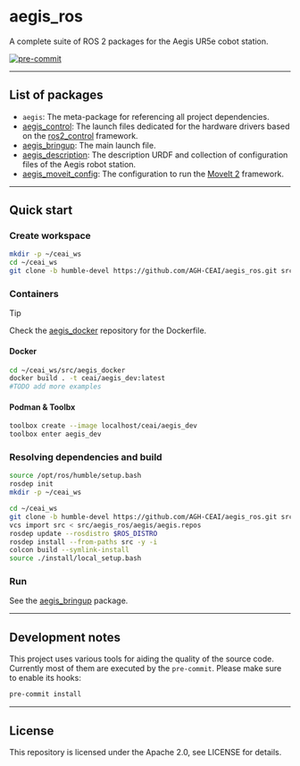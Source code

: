 # aegis_ros

A complete suite of ROS 2 packages for the Aegis UR5e cobot station.

[![pre-commit](https://img.shields.io/badge/pre--commit-enabled-brightgreen?logo=pre-commit)](https://github.com/pre-commit/pre-commit)

---

## List of packages

* `aegis`: The meta-package for referencing all project dependencies.
* [aegis_control](./aegis_control/README.md): The launch files dedicated for the hardware drivers based on the [ros2_control](https://control.ros.org/humble/doc/getting_started/getting_started.html) framework.
* [aegis_bringup](./aegis_bringup/README.md): The main launch file.
* [aegis_description](./aegis_description/README.md): The description URDF and collection of configuration files of the Aegis robot station.
* [aegis_moveit_config](./aegis_moveit_config/README.md): The configuration to run the [MoveIt 2](https://moveit.picknik.ai/main/index.html) framework.

---

## Quick start

### Create workspace

```bash
mkdir -p ~/ceai_ws
cd ~/ceai_ws
git clone -b humble-devel https://github.com/AGH-CEAI/aegis_ros.git src/aegis_ros
```
### Containers

> [!TIP]
> Check the [aegis_docker](https://github.com/AGH-CEAI/aegis_docker) repository for the Dockerfile.


#### Docker
```bash
cd ~/ceai_ws/src/aegis_docker
docker build . -t ceai/aegis_dev:latest
#TODO add more examples
```

#### Podman & Toolbx
```bash
toolbox create --image localhost/ceai/aegis_dev
toolbox enter aegis_dev
```

### Resolving dependencies and build
```bash
source /opt/ros/humble/setup.bash
rosdep init
mkdir -p ~/ceai_ws
```
```bash
cd ~/ceai_ws
git clone -b humble-devel https://github.com/AGH-CEAI/aegis_ros.git src/aegis_ros
vcs import src < src/aegis_ros/aegis/aegis.repos
rosdep update --rosdistro $ROS_DISTRO
rosdep install --from-paths src -y -i
colcon build --symlink-install
source ./install/local_setup.bash
```

### Run

See the [aegis_bringup](./aegis_bringup/README.md) package.


---
## Development notes

This project uses various tools for aiding the quality of the source code. Currently most of them are executed by the `pre-commit`. Please make sure to enable its hooks:

```bash
pre-commit install
```

---
## License
This repository is licensed under the Apache 2.0, see LICENSE for details.

